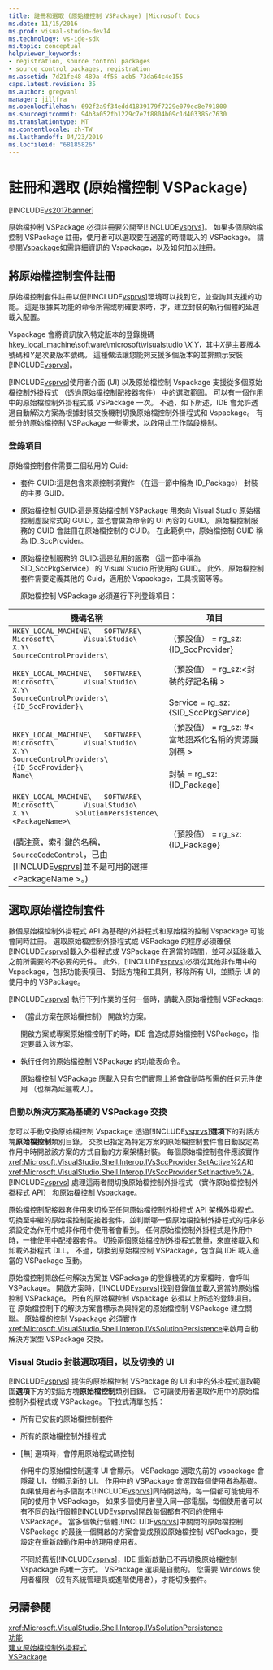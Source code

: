 ```yaml
---
title: 註冊和選取 (原始檔控制 VSPackage) |Microsoft Docs
ms.date: 11/15/2016
ms.prod: visual-studio-dev14
ms.technology: vs-ide-sdk
ms.topic: conceptual
helpviewer_keywords:
- registration, source control packages
- source control packages, registration
ms.assetid: 7d21fe48-489a-4f55-acb5-73da64c4e155
caps.latest.revision: 35
ms.author: gregvanl
manager: jillfra
ms.openlocfilehash: 692f2a9f34edd41839179f7229e079ec8e791800
ms.sourcegitcommit: 94b3a052fb1229c7e7f8804b09c1d403385c7630
ms.translationtype: MT
ms.contentlocale: zh-TW
ms.lasthandoff: 04/23/2019
ms.locfileid: "68185826"
---
```

# <a name="registration-and-selection-source-control-vspackage"></a>註冊和選取 (原始檔控制 VSPackage)
[!INCLUDE[vs2017banner](../../includes/vs2017banner.md)]

原始檔控制 VSPackage 必須註冊要公開至[!INCLUDE[vsprvs](../../includes/vsprvs-md.md)]。 如果多個原始檔控制 VSPackage 註冊，使用者可以選取要在適當的時間載入的 VSPackage。 請參閱[Vspackage](../../extensibility/internals/vspackages.md)如需詳細資訊的 Vspackage，以及如何加以註冊。  
  
## <a name="registering-a-source-control-package"></a>將原始檔控制套件註冊  
 原始檔控制套件註冊以便[!INCLUDE[vsprvs](../../includes/vsprvs-md.md)]環境可以找到它，並查詢其支援的功能。 這是根據其功能的命令所需或明確要求時，才，建立封裝的執行個體的延遲載入配置。  
  
 Vspackage 會將資訊放入特定版本的登錄機碼 hkey_local_machine\software\microsoft\visualstudio \\*X.Y*，其中*X*是主要版本號碼和*Y*是次要版本號碼。 這種做法讓您能夠支援多個版本的並排顯示安裝[!INCLUDE[vsprvs](../../includes/vsprvs-md.md)]。  
  
 [!INCLUDE[vsprvs](../../includes/vsprvs-md.md)]使用者介面 (UI) 以及原始檔控制 Vspackage 支援從多個原始檔控制外掛程式 （透過原始檔控制配接器套件） 中的選取範圍。 可以有一個作用中的原始檔控制外掛程式或 VSPackage 一次。 不過，如下所述，IDE 會允許透過自動解決方案為根據封裝交換機制切換原始檔控制外掛程式和 Vspackage。 有部分的原始檔控制 VSPackage 一些需求，以啟用此工作階段機制。  
  
### <a name="registry-entries"></a>登錄項目  
 原始檔控制套件需要三個私用的 Guid:  
  
- 套件 GUID:這是包含來源控制項實作 （在這一節中稱為 ID_Package） 封裝的主要 GUID。  
  
- 原始檔控制 GUID:這是原始檔控制 VSPackage 用來向 Visual Studio 原始檔控制虛設常式的 GUID，並也會做為命令的 UI 內容的 GUID。 原始檔控制服務的 GUID 會註冊在原始檔控制的 GUID。 在此範例中，原始檔控制 GUID 稱為 ID_SccProvider。  
  
- 原始檔控制服務的 GUID:這是私用的服務 （這一節中稱為 SID_SccPkgService） 的 Visual Studio 所使用的 GUID。 此外，原始檔控制套件需要定義其他的 Guid，適用於 Vspackage，工具視窗等等。  
  
  原始檔控制 VSPackage 必須進行下列登錄項目：  
  
|機碼名稱|項目|  
|--------------|-------------|  
|`HKEY_LOCAL_MACHINE\   SOFTWARE\     Microsoft\       VisualStudio\         X.Y\           SourceControlProviders\`|（預設值） = rg_sz: {ID_SccProvider}|  
|`HKEY_LOCAL_MACHINE\   SOFTWARE\     Microsoft\       VisualStudio\         X.Y\           SourceControlProviders\             {ID_SccProvider}\`|（預設值） = rg_sz:\<封裝的好記名稱 ><br /><br /> Service = rg_sz:{SID_SccPkgService}|  
|`HKEY_LOCAL_MACHINE\   SOFTWARE\     Microsoft\       VisualStudio\         X.Y\           SourceControlProviders\             {ID_SccProvider}\               Name\`|（預設值） = rg_sz: #\<當地語系化名稱的資源識別碼 ><br /><br /> 封裝 = rg_sz: {ID_Package}|  
|`HKEY_LOCAL_MACHINE\   SOFTWARE\     Microsoft\       VisualStudio\         X.Y\           SolutionPersistence\             <PackageName>\`<br /><br /> (請注意，索引鍵的名稱， `SourceCodeControl`，已由[!INCLUDE[vsprvs](../../includes/vsprvs-md.md)]並不是可用的選擇\<PackageName >。)|（預設值） = rg_sz: {ID_Package}|  
  
## <a name="selecting-a-source-control-package"></a>選取原始檔控制套件  
 數個原始檔控制外掛程式 API 為基礎的外掛程式和原始檔的控制 Vspackage 可能會同時註冊。 選取原始檔控制外掛程式或 VSPackage 的程序必須確保[!INCLUDE[vsprvs](../../includes/vsprvs-md.md)]載入外掛程式或 VSPackage 在適當的時間，並可以延後載入之前所需要的不必要的元件。 此外，[!INCLUDE[vsprvs](../../includes/vsprvs-md.md)]必須從其他非作用中的 Vspackage，包括功能表項目、 對話方塊和工具列，移除所有 UI，並顯示 UI 的使用中的 VSPackage。  
  
 [!INCLUDE[vsprvs](../../includes/vsprvs-md.md)] 執行下列作業的任何一個時，請載入原始檔控制 VSPackage:  
  
- （當此方案在原始檔控制） 開啟的方案。  
  
   開啟方案或專案原始檔控制下的時，IDE 會造成原始檔控制 VSPackage，指定要載入該方案。  
  
- 執行任何的原始檔控制 VSPackage 的功能表命令。  
  
  原始檔控制 VSPackage 應載入只有它們實際上將會啟動時所需的任何元件使用 （也稱為延遲載入）。  
  
### <a name="automatic-solution-based-vspackage-swapping"></a>自動以解決方案為基礎的 VSPackage 交換  
 您可以手動交換原始檔控制 Vspackage 透過[!INCLUDE[vsprvs](../../includes/vsprvs-md.md)]**選項**下的對話方塊**原始檔控制**類別目錄。 交換已指定為特定方案的原始檔控制套件會自動設定為 作用中時開啟該方案的方式自動的方案架構封裝。 每個原始檔控制套件應該實作<xref:Microsoft.VisualStudio.Shell.Interop.IVsSccProvider.SetActive%2A>和<xref:Microsoft.VisualStudio.Shell.Interop.IVsSccProvider.SetInactive%2A>。 [!INCLUDE[vsprvs](../../includes/vsprvs-md.md)] 處理這兩者間切換原始檔控制外掛程式 （實作原始檔控制外掛程式 API） 和原始檔控制 Vspackage。  
  
 原始檔控制配接器套件用來切換至任何原始檔控制外掛程式 API 架構外掛程式。 切換至中繼的原始檔控制配接器套件，並判斷哪一個原始檔控制外掛程式的程序必須設定為作用中或非作用中使用者會看到。 任何原始檔控制外掛程式是作用中時，一律使用中配接器套件。 切換兩個原始檔控制外掛程式數量，來直接載入和卸載外掛程式 DLL。 不過，切換到原始檔控制 VSPackage，包含與 IDE 載入適當的 VSPackage 互動。  
  
 原始檔控制開啟任何解決方案並 VSPackage 的登錄機碼的方案檔時，會呼叫 VSPackage。 開啟方案時，[!INCLUDE[vsprvs](../../includes/vsprvs-md.md)]找到登錄值並載入適當的原始檔控制 VSPackage。 所有的原始檔控制 Vspackage 必須以上所述的登錄項目。 在 原始檔控制下的解決方案會標示為與特定的原始檔控制 VSPackage 建立關聯。 原始檔的控制 Vspackage 必須實作<xref:Microsoft.VisualStudio.Shell.Interop.IVsSolutionPersistence>来啟用自動解決方案型 VSPackage 交換。  
  
### <a name="visual-studio-ui-for-package-selection-and-switching"></a>Visual Studio 封裝選取項目，以及切換的 UI  
 [!INCLUDE[vsprvs](../../includes/vsprvs-md.md)] 提供的原始檔控制 VSPackage 的 UI 和中的外掛程式選取範圍**選項**下方的對話方塊**原始檔控制**類別目錄。 它可讓使用者選取作用中的原始檔控制外掛程式或 VSPackage。 下拉式清單包括：  
  
- 所有已安裝的原始檔控制套件  
  
- 所有的原始檔控制外掛程式  
  
- [無] 選項時，會停用原始程式碼控制  
  
  作用中的原始檔控制選擇 UI 會顯示。 VSPackage 選取先前的 vspackage 會隱藏 UI，並顯示新的 UI。 作用中的 VSPackage 會選取每個使用者為基礎。 如果使用者有多個副本[!INCLUDE[vsprvs](../../includes/vsprvs-md.md)]同時開啟時，每一個都可能使用不同的使用中 VSPackage。 如果多個使用者登入同一部電腦，每個使用者可以有不同的執行個體[!INCLUDE[vsprvs](../../includes/vsprvs-md.md)]開啟每個都有不同的使用中 VSPackage。 當多個執行個體[!INCLUDE[vsprvs](../../includes/vsprvs-md.md)]中關閉的原始檔控制 VSPackage 的最後一個開啟的方案會變成預設原始檔控制 VSPackage，要設定在重新啟動作用中的現用使用者。  
  
  不同於舊版[!INCLUDE[vsprvs](../../includes/vsprvs-md.md)]，IDE 重新啟動已不再切換原始檔控制 Vspackage 的唯一方式。 VSPackage 選項是自動的。 您需要 Windows 使用者權限 （沒有系統管理員或進階使用者），才能切換套件。  
  
## <a name="see-also"></a>另請參閱  
 <xref:Microsoft.VisualStudio.Shell.Interop.IVsSolutionPersistence>   
 [功能](../../extensibility/internals/source-control-vspackage-features.md)   
 [建立原始檔控制外掛程式](../../extensibility/internals/creating-a-source-control-plug-in.md)   
 [VSPackage](../../extensibility/internals/vspackages.md)
